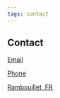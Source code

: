 ```yaml
---
tags: contact
---
```


## Contact

<i class="fas fa-at" data-contact="E-mail: brad@nexusseven.com"></i>[Email](mailto:brad@nexusseven.com)

<i class="fas fa-phone" data-contact="Téléphone  +33 9 70 40 84 44"></i>[Phone](tel:+44970408444)

<!-- <i class="fas fa-sms" data-contact="  SMS: +33 7 79 99 05 31"></i>[SMS](sms:+33779990531) -->

<i class="fas fa-map-marker-alt" data-contact="Rambouillet, FR"></i>[Rambouillet, FR](https://goo.gl/maps/Gzuf7DiyDRaQmh8J8)

<!-- ![Brad Bust](img/brad-bust-pub1.png) -->
